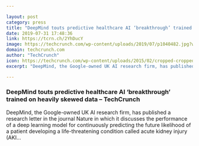 ```yaml
---

layout: post
category: press
title: "DeepMind touts predictive healthcare AI ‘breakthrough’ trained on heavily skewed data"
date: 2019-07-31 17:48:36
link: https://tcrn.ch/2YhDucY
image: https://techcrunch.com/wp-content/uploads/2019/07/p1040482.jpg?w=534
domain: techcrunch.com
author: "TechCrunch"
icon: https://techcrunch.com/wp-content/uploads/2015/02/cropped-cropped-favicon-gradient.png?w=180
excerpt: "DeepMind, the Google-owned UK AI research firm, has published a research letter in the journal Nature in which it discusses the performance of a deep learning model for continuously predicting the future likelihood of a patient developing a life-threatening condition called acute kidney injury (AKI…"

---
```


### DeepMind touts predictive healthcare AI ‘breakthrough’ trained on heavily skewed data – TechCrunch

DeepMind, the Google-owned UK AI research firm, has published a research letter in the journal Nature in which it discusses the performance of a deep learning model for continuously predicting the future likelihood of a patient developing a life-threatening condition called acute kidney injury (AKI…